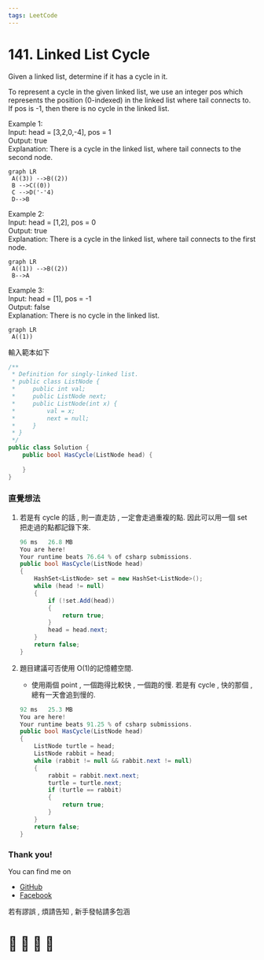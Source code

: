 ```yaml
---
tags: LeetCode
---
```


# 141. Linked List Cycle
Given a linked list, determine if it has a cycle in it.

To represent a cycle in the given linked list, we use an integer pos which represents the position (0-indexed) in the linked list where tail connects to. If pos is -1, then there is no cycle in the linked list.

Example 1:        
Input: head = [3,2,0,-4], pos = 1    
Output: true    
Explanation: There is a cycle in the linked list, where tail connects to the second node.
```mermaid
graph LR 
 A((3)) -->B((2))
 B -->C((0))
 C -->D('-'4)
 D-->B
```

Example 2:    
Input: head = [1,2], pos = 0    
Output: true    
Explanation: There is a cycle in the linked list, where tail connects to the first node.
```mermaid
graph LR 
 A((1)) -->B((2))
 B-->A
```

Example 3:    
Input: head = [1], pos = -1    
Output: false    
Explanation: There is no cycle in the linked list.    
```mermaid
graph LR 
 A((1))
```

輸入範本如下
```C#
/**
 * Definition for singly-linked list.
 * public class ListNode {
 *     public int val;
 *     public ListNode next;
 *     public ListNode(int x) {
 *         val = x;
 *         next = null;
 *     }
 * }
 */
public class Solution {
    public bool HasCycle(ListNode head) {
        
    }
}
```


### 直覺想法
1. 若是有 cycle 的話 , 則一直走訪 , 一定會走過重複的點. 因此可以用一個 set 把走過的點都記錄下來.
    ```C#
    96 ms	26.8 MB
    You are here!
    Your runtime beats 76.64 % of csharp submissions.
    public bool HasCycle(ListNode head)
    {
        HashSet<ListNode> set = new HashSet<ListNode>();
        while (head != null)
        {
            if (!set.Add(head))
            {
                return true;
            }
            head = head.next;
        }
        return false;
    }
    ```

2. 題目建議可否使用 O(1)的記憶體空間.
    - 使用兩個 point , 一個跑得比較快 , 一個跑的慢. 若是有 cycle , 快的那個 , 總有一天會追到慢的. 
    ```C#
    92 ms	25.3 MB
    You are here!
    Your runtime beats 91.25 % of csharp submissions.
    public bool HasCycle(ListNode head)
    {
        ListNode turtle = head;
        ListNode rabbit = head;
        while (rabbit != null && rabbit.next != null)
        {
            rabbit = rabbit.next.next;
            turtle = turtle.next;
            if (turtle == rabbit)
            {
                return true;
            }
        }
        return false;
    }
    ```












### Thank you! 

You can find me on

- [GitHub](https://github.com/s0920832252)
- [Facebook](https://www.facebook.com/fourtune.chen)

若有謬誤 , 煩請告知 , 新手發帖請多包涵

# :100: :muscle: :tada: :sheep: 
